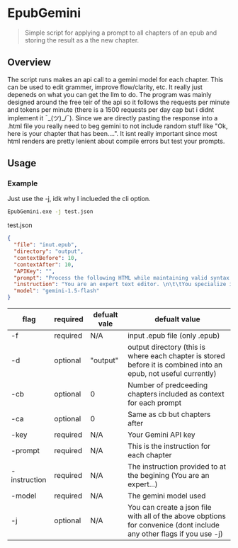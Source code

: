 # EpubGemini
> Simple script for applying a prompt to all chapters of an epub and storing the result as a the new chapter.


## Overview
The script runs makes an api call to a gemini model for each chapter. 
This can be used to edit grammer, improve flow/clarity, etc. 
It really just depeneds on what you can get the llm to do. 
The program was mainly designed around the free teir of the api so it follows the requests per minute and tokens per minute (there is a 1500 requests per day cap but i didnt implement it ¯\_(ツ)_/¯).
Since we are directly pasting the response into a .html file you really need to beg gemini to not include random stuff like "Ok, here is your chapter that has been....". It isnt really important since 
most html renders are pretty lenient about compile errors but test your prompts.



## Usage 

### Example

Just use the -j, idk why I inclueded the cli option.

```cmd
EpubGemini.exe -j test.json
```

test.json 


```json 
{
  "file": "inut.epub",
  "directory": "output",
  "contextBefore": 10,
  "contextAfter": 10,
  "APIKey": "",
  "prompt": "Process the following HTML while maintaining valid syntax:\n\n",
  "instruction": "You are an expert text editor. \n\t\tYou specialize in web novels (Fantasy and Cultivation).\n\n\t\tYour task is to:\n        1. Fix grammatical mistakes\n        2. Remove text artifacts not part of the original content\n        3. Maintain consistency in character details\n        4. Improve clarity if necessary (prefer smaller edits)\n\n        Always preserve the essential meaning and structure of the original text.\n\t\tDo not add any formating or extra content to response.\n\t\tDo not include additional context in the response",
  "model": "gemini-1.5-flash"
}
```


| flag            | required  | defualt vale | defualt value                                                                                                       | 
|-----------------|-----------|--------------|---------------------------------------------------------------------------------------------------------------------|
| -f              | required  | N/A          | input .epub file (only .epub)                                                                                       |   
| -d              | optional  | "output"     | output directory (this is where each chapter is stored before it is combined into an epub, not useful currently)    |   
| -cb             | optional  | 0            | Number of predceeding chapters included as context for each prompt                                                  |   
| -ca             | optional  | 0            | Same as cb but chapters after                                                                                       |   
| -key            | required  | N/A          | Your Gemini API key                                                                                                 |   
| -prompt         | required  | N/A          | This is the instruction for each chapter                                                                            |   
| -instruction    | required  | N/A          | The instruction provided to at the begining (You are an expert...)                                                  |   
| -model          | required  | N/A          | The gemini model used                                                                                               |   
| -j              | optional  | N/A          | You can create a json file with all of the above obptions for convenice (dont include any other flags if you use -j)|   


